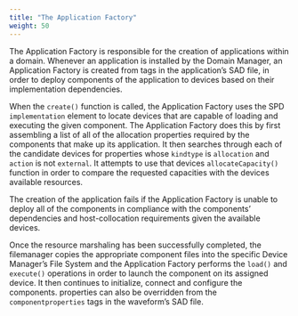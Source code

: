```yaml
---
title: "The Application Factory"
weight: 50
---
```


The Application Factory is responsible for the creation of applications within a domain. Whenever an application is installed by the Domain Manager, an Application Factory is created from tags in the application’s SAD file, in order to deploy components of the application to devices based on their implementation dependencies.

When the `create()` function is called, the Application Factory uses the SPD `implementation` element to locate devices that are capable of loading and executing the given component. The Application Factory does this by first assembling a list of all of the allocation properties required by the components that make up its application. It then searches through each of the candidate devices for properties whose `kindtype` is `allocation` and `action` is not `external`. It attempts to use that devices `allocateCapacity()` function in order to compare the requested capacities with the devices available resources.

The creation of the application fails if the Application Factory is unable to deploy all of the components in compliance with the components’ dependencies and host-collocation requirements given the available devices.

Once the resource marshaling has been successfully completed, the filemanager copies the appropriate component files into the specific Device Manager’s File System and the Application Factory performs the `load()` and `execute()` operations in order to launch the component on its assigned device. It then continues to initialize, connect and configure the components. properties can also be overridden from the `componentproperties` tags in the waveform’s SAD file.
